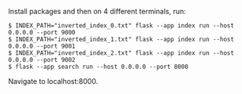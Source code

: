 Install packages and then on 4 different terminals, run:
```
$ INDEX_PATH="inverted_index_0.txt" flask --app index run --host 0.0.0.0 --port 9000
$ INDEX_PATH="inverted_index_1.txt" flask --app index run --host 0.0.0.0 --port 9001
$ INDEX_PATH="inverted_index_2.txt" flask --app index run --host 0.0.0.0 --port 9002
$ flask --app search run --host 0.0.0.0 --port 8000
```
Navigate to localhost:8000.